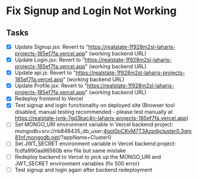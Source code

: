 # Fix Signup and Login Not Working

## Tasks
- [x] Update Signup.jsx: Revert to "https://realstate-1f928m2sl-laharis-projects-185ef7fa.vercel.app" (working backend URL)
- [x] Update Login.jsx: Revert to "https://realstate-1f928m2sl-laharis-projects-185ef7fa.vercel.app" (working backend URL)
- [x] Update api.js: Revert to "https://realstate-1f928m2sl-laharis-projects-185ef7fa.vercel.app" (working backend URL)
- [x] Update Profile.jsx: Revert to "https://realstate-1f928m2sl-laharis-projects-185ef7fa.vercel.app" (working backend URL)
- [x] Redeploy frontend to Vercel
- [x] Test signup and login functionality on deployed site (Browser tool disabled, manual testing recommended - please test manually at https://realstate-jynk-7gd3kac4n-laharis-projects-185ef7fa.vercel.app)
- [ ] Set MONGO_URI environment variable in Vercel backend project: mongodb+srv://nb848435_db_user:4goI0pCKvM7T3Azp@cluster0.3gm81nf.mongodb.net/?appName=Cluster0
- [ ] Set JWT_SECRET environment variable in Vercel backend project: fcdfa990aa96560b env file but same mistake
- [ ] Redeploy backend to Vercel to pick up the MONGO_URI and JWT_SECRET environment variables (fix 500 error)
- [ ] Test signup and login again after backend redeployment
